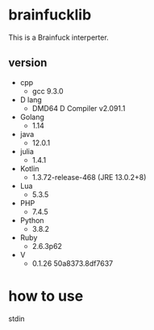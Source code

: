 # brainfucklib

This is a Brainfuck interperter.

## version

- cpp
  - gcc 9.3.0
- D lang
  - DMD64 D Compiler v2.091.1
- Golang
  - 1.14
- java
  - 12.0.1
- julia
  - 1.4.1
- Kotlin
  - 1.3.72-release-468 (JRE 13.0.2+8)
- Lua
  - 5.3.5
- PHP
  - 7.4.5
- Python
  - 3.8.2
- Ruby
  - 2.6.3p62
- V
  - 0.1.26 50a8373.8df7637

# how to use

stdin
